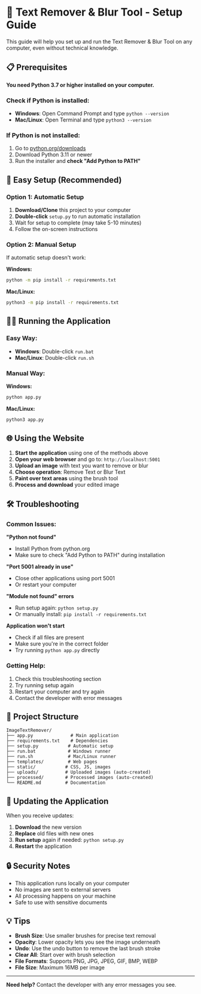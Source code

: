 # 🚀 Text Remover & Blur Tool - Setup Guide

This guide will help you set up and run the Text Remover & Blur Tool on any computer, even without technical knowledge.

## 📋 Prerequisites

**You need Python 3.7 or higher installed on your computer.**

### Check if Python is installed:
- **Windows**: Open Command Prompt and type `python --version`
- **Mac/Linux**: Open Terminal and type `python3 --version`

### If Python is not installed:
1. Go to [python.org/downloads](https://www.python.org/downloads/)
2. Download Python 3.11 or newer
3. Run the installer and **check "Add Python to PATH"**

## 🔧 Easy Setup (Recommended)

### Option 1: Automatic Setup
1. **Download/Clone** this project to your computer
2. **Double-click** `setup.py` to run automatic installation
3. Wait for setup to complete (may take 5-10 minutes)
4. Follow the on-screen instructions

### Option 2: Manual Setup
If automatic setup doesn't work:

**Windows:**
```cmd
python -m pip install -r requirements.txt
```

**Mac/Linux:**
```bash
python3 -m pip install -r requirements.txt
```

## 🏃‍♂️ Running the Application

### Easy Way:
- **Windows**: Double-click `run.bat`
- **Mac/Linux**: Double-click `run.sh`

### Manual Way:
**Windows:**
```cmd
python app.py
```

**Mac/Linux:**
```bash
python3 app.py
```

## 🌐 Using the Website

1. **Start the application** using one of the methods above
2. **Open your web browser** and go to: `http://localhost:5001`
3. **Upload an image** with text you want to remove or blur
4. **Choose operation**: Remove Text or Blur Text
5. **Paint over text areas** using the brush tool
6. **Process and download** your edited image

## 🛠️ Troubleshooting

### Common Issues:

**"Python not found"**
- Install Python from python.org
- Make sure to check "Add Python to PATH" during installation

**"Port 5001 already in use"**
- Close other applications using port 5001
- Or restart your computer

**"Module not found" errors**
- Run setup again: `python setup.py`
- Or manually install: `pip install -r requirements.txt`

**Application won't start**
- Check if all files are present
- Make sure you're in the correct folder
- Try running `python app.py` directly

### Getting Help:
1. Check this troubleshooting section
2. Try running setup again
3. Restart your computer and try again
4. Contact the developer with error messages

## 📁 Project Structure

```
ImageTextRemover/
├── app.py              # Main application
├── requirements.txt    # Dependencies
├── setup.py           # Automatic setup
├── run.bat            # Windows runner
├── run.sh             # Mac/Linux runner
├── templates/         # Web pages
├── static/           # CSS, JS, images
├── uploads/          # Uploaded images (auto-created)
├── processed/        # Processed images (auto-created)
└── README.md         # Documentation
```

## 🔄 Updating the Application

When you receive updates:
1. **Download** the new version
2. **Replace** old files with new ones
3. **Run setup** again if needed: `python setup.py`
4. **Restart** the application

## 🔒 Security Notes

- This application runs locally on your computer
- No images are sent to external servers
- All processing happens on your machine
- Safe to use with sensitive documents

## 💡 Tips

- **Brush Size**: Use smaller brushes for precise text removal
- **Opacity**: Lower opacity lets you see the image underneath
- **Undo**: Use the undo button to remove the last brush stroke
- **Clear All**: Start over with brush selection
- **File Formats**: Supports PNG, JPG, JPEG, GIF, BMP, WEBP
- **File Size**: Maximum 16MB per image

---

**Need help?** Contact the developer with any error messages you see.
